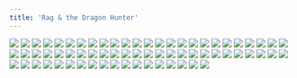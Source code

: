 ```yaml
---
title: 'Rag & the Dragon Hunter'
---
```


![](/images/modern-fried-snake/part-1/modern0-chapter1cover.jpg)
![](/images/modern-fried-snake/part-1/modern1.jpg)
![](/images/modern-fried-snake/part-1/modern2.jpg)
![](/images/modern-fried-snake/part-1/modern3.jpg)
![](/images/modern-fried-snake/part-1/modern4.jpg)
![](/images/modern-fried-snake/part-1/modern5.jpg)
![](/images/modern-fried-snake/part-1/modern6.jpg)
![](/images/modern-fried-snake/part-1/modern7.jpg)
![](/images/modern-fried-snake/part-1/modern8.jpg)
![](/images/modern-fried-snake/part-1/modern9.jpg)
![](/images/modern-fried-snake/part-1/modern10.jpg)
![](/images/modern-fried-snake/part-1/modern11.jpg)
![](/images/modern-fried-snake/part-1/modern12.jpg)
![](/images/modern-fried-snake/part-1/modern13.jpg)
![](/images/modern-fried-snake/part-1/modern14.jpg)
![](/images/modern-fried-snake/part-1/modern15.jpg)
![](/images/modern-fried-snake/part-1/modern16.jpg)
![](/images/modern-fried-snake/part-1/modern17.jpg)
![](/images/modern-fried-snake/part-1/modern18.jpg)
![](/images/modern-fried-snake/part-1/modern19.jpg)
![](/images/modern-fried-snake/part-1/modern20.jpg)
![](/images/modern-fried-snake/part-1/modern21.jpg)
![](/images/modern-fried-snake/part-1/modern22.jpg)
![](/images/modern-fried-snake/part-1/modern23.jpg)
![](/images/modern-fried-snake/part-1/modern24.jpg)
![](/images/modern-fried-snake/part-1/modern25.jpg)
![](/images/modern-fried-snake/part-1/modern26.jpg)
![](/images/modern-fried-snake/part-1/modern27.jpg)
![](/images/modern-fried-snake/part-1/modern28.jpg)
![](/images/modern-fried-snake/part-1/modern29.jpg)
![](/images/modern-fried-snake/part-1/modern30.jpg)
![](/images/modern-fried-snake/part-1/modern31.jpg)
![](/images/modern-fried-snake/part-1/modern32.jpg)
![](/images/modern-fried-snake/part-1/modern33.jpg)
![](/images/modern-fried-snake/part-1/modern34.jpg)
![](/images/modern-fried-snake/part-1/modern35.jpg)
![](/images/modern-fried-snake/part-1/modern36.jpg)
![](/images/modern-fried-snake/part-1/modern37.jpg)
![](/images/modern-fried-snake/part-1/modern38.jpg)
![](/images/modern-fried-snake/part-1/modern39.jpg)
![](/images/modern-fried-snake/part-1/modern40.jpg)
![](/images/modern-fried-snake/part-1/modern41.jpg)
![](/images/modern-fried-snake/part-1/modern42.jpg)
![](/images/modern-fried-snake/part-1/modern43.jpg)
![](/images/modern-fried-snake/part-1/modern44.jpg)
![](/images/modern-fried-snake/part-1/modern45.jpg)
![](/images/modern-fried-snake/part-1/modern46.jpg)
![](/images/modern-fried-snake/part-1/modern47.jpg)
![](/images/modern-fried-snake/part-1/modern48.jpg)
![](/images/modern-fried-snake/part-1/modern49.jpg)
![](/images/modern-fried-snake/part-1/modern50.jpg)
![](/images/modern-fried-snake/part-1/modern51.jpg)
![](/images/modern-fried-snake/part-1/modern52.jpg)
![](/images/modern-fried-snake/part-1/modern53.jpg)
![](/images/modern-fried-snake/part-1/modern54.jpg)
![](/images/modern-fried-snake/part-1/modern55.jpg)
![](/images/modern-fried-snake/part-1/modern56.jpg)
![](/images/modern-fried-snake/part-1/modern57.jpg)
![](/images/modern-fried-snake/part-1/modern58.jpg)
![](/images/modern-fried-snake/part-1/modern59.jpg)
![](/images/modern-fried-snake/part-1/modern60.jpg)
![](/images/modern-fried-snake/part-1/modern61.jpg)
![](/images/modern-fried-snake/part-1/modern62.jpg)
![](/images/modern-fried-snake/part-1/modern63.jpg)
![](/images/modern-fried-snake/part-1/modern64.jpg)
![](/images/modern-fried-snake/part-1/modern65.jpg)
![](/images/modern-fried-snake/part-1/modern66.jpg)
![](/images/modern-fried-snake/part-1/modern67.jpg)
